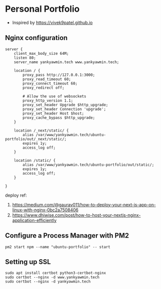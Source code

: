 # Personal Portfolio

* Inspired by https://vivek9patel.github.io

## Nginx configuration

```nginx
server {
    client_max_body_size 64M;
    listen 80;
    server_name yankyawmin.tech www.yankyawmin.tech;

    location / {
        proxy_pass http://127.0.0.1:3000;
        proxy_read_timeout 60;
        proxy_connect_timeout 60;
        proxy_redirect off;

        # Allow the use of websockets
        proxy_http_version 1.1;
        proxy_set_header Upgrade $http_upgrade;
        proxy_set_header Connection 'upgrade';
        proxy_set_header Host $host;
        proxy_cache_bypass $http_upgrade;
    }

    location /_next/static/ {
        alias /var/www/yankyawmin.tech/ubuntu-portfolio/out/_next/static/;
        expires 1y;
        access_log off;
    }

    location /static/ {
        alias /var/www/yankyawmin.tech/ubuntu-portfolio/out/static/;
        expires 1y;
        access_log off;
    }

}
```

deploy ref:
1) https://medium.com/@gaurav011/how-to-deploy-your-next-js-app-on-linux-with-nginx-0bc2a7508406
2) https://www.dhiwise.com/post/how-to-host-your-nextjs-nginx-application-efficiently

## Configure a Process Manager with PM2
``` pm2 start npm --name "ubuntu-portfolio" -- start ```

## Setting up SSL
```
sudo apt install certbot python3-certbot-nginx
sudo certbot --nginx -d www.yankyawmin.tech
sudo certbot --nginx -d yankyawmin.tech
```

